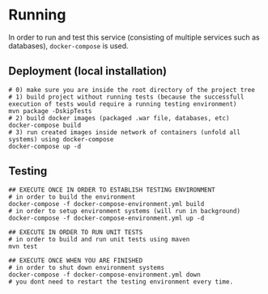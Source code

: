 # Running
In order to run and test this service (consisting of multiple services such as
databases), `docker-compose` is used.

## Deployment (local installation)
```shell
# 0) make sure you are inside the root directory of the project tree
# 1) build project without running tests (because the successfull execution of tests would require a running testing environment)
mvn package -DskipTests
# 2) build docker images (packaged .war file, databases, etc)
docker-compose build
# 3) run created images inside network of containers (unfold all systems) using docker-compose
docker-compose up -d
```

## Testing

```shell
## EXECUTE ONCE IN ORDER TO ESTABLISH TESTING ENVIRONMENT
# in order to build the environment
docker-compose -f docker-compose-environment.yml build
# in order to setup environment systems (will run in background)
docker-compose -f docker-compose-environment.yml up -d

## EXECUTE IN ORDER TO RUN UNIT TESTS
# in order to build and run unit tests using maven
mvn test

## EXECUTE ONCE WHEN YOU ARE FINISHED
# in order to shut down environment systems
docker-compose -f docker-compose-environment.yml down
# you dont need to restart the testing environment every time.
```

